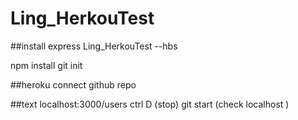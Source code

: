 # Ling_HerkouTest

##install
express Ling_HerkouTest --hbs

npm install
git init

##heroku 
connect github repo

##text
localhost:3000/users
ctrl D (stop)
git start (check localhost )



